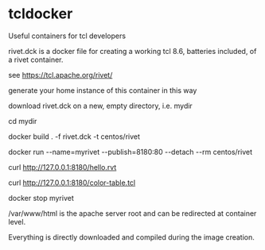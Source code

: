 # tcldocker

Useful containers for tcl developers

rivet.dck is a docker file for creating a working tcl 8.6, batteries included, of a rivet container.

see https://tcl.apache.org/rivet/

generate your home instance of this container in this way

download rivet.dck on a new, empty directory, i.e. mydir

cd mydir

docker build . -f rivet.dck -t centos/rivet

docker run --name=myrivet --publish=8180:80 --detach --rm centos/rivet

curl http://127.0.0.1:8180/hello.rvt

curl http://127.0.0.1:8180/color-table.tcl

docker stop myrivet

/var/www/html is the apache server root and can be redirected at container level.

Everything is directly downloaded and compiled during the image creation.
